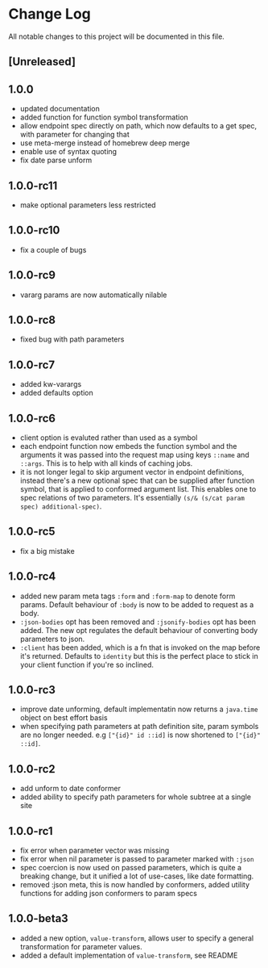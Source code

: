# Change Log
All notable changes to this project will be documented in this file.

## [Unreleased]

## 1.0.0

- updated documentation
- added function for function symbol transformation
- allow endpoint spec directly on path, which now defaults to a get spec, with parameter for changing that
- use meta-merge instead of homebrew deep merge
- enable use of syntax quoting
- fix date parse unform

## 1.0.0-rc11

- make optional parameters less restricted

## 1.0.0-rc10

- fix a couple of bugs

## 1.0.0-rc9

- vararg params are now automatically nilable

## 1.0.0-rc8

- fixed bug with path parameters

## 1.0.0-rc7

- added kw-varargs
- added defaults option

## 1.0.0-rc6

- client option is evaluted rather than used as a symbol
- each endpoint function now embeds the function symbol and the arguments it was passed into the request map using keys `::name` and `::args`.  This is to help
with all kinds of caching jobs.
- it is not longer legal to skip argument vector in endpoint definitions, instead there's a new optional spec that can be supplied after function symbol,
that is applied to conformed argument list. This enables one to spec relations of two parameters. It's essentially `(s/& (s/cat param spec) additional-spec)`.

## 1.0.0-rc5

- fix a big mistake

## 1.0.0-rc4

- added new param meta tags `:form` and `:form-map` to denote form params. Default behaviour of `:body` is now
to be added to request as a body.
- `:json-bodies` opt has been removed and `:jsonify-bodies` opt has been added. The new opt regulates the default
behaviour of converting body parameters to json.
- `:client` has been added, which is a fn that is invoked on the map before it's returned. Defaults to `identity` but
this is the perfect place to stick in your client function if you're so inclined.

## 1.0.0-rc3

- improve date unforming, default implementatin now returns a `java.time` object on best effort basis
- when specifying path parameters at path definition site, param symbols are no longer needed.
e.g `["{id}" id ::id]` is now shortened to `["{id}" ::id]`. 

## 1.0.0-rc2

- add unform to date conformer
- added ability to specify path parameters for whole subtree at a single site

## 1.0.0-rc1

- fix error when parameter vector was missing
- fix error when nil parameter is passed to parameter marked with `:json`
- spec coercion is now used on passed parameters, which is quite a breaking change, but it unified a lot of use-cases, like date formatting.
- removed :json meta, this is now handled by conformers, added utility functions for adding json conformers to param specs

## 1.0.0-beta3

- added a new option, `value-transform`, allows user to specify a general transformation for parameter values.
- added a default implementation of `value-transform`, see README
